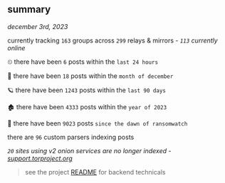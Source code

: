 
## summary
_december 3rd, 2023_

currently tracking `163` groups across `299` relays & mirrors - _`113` currently online_

⏲ there have been `6` posts within the `last 24 hours`

🦈 there have been `18` posts within the `month of december`

🪐 there have been `1243` posts within the `last 90 days`

🏚 there have been `4333` posts within the `year of 2023`

🦕 there have been `9023` posts `since the dawn of ransomwatch`

there are `96` custom parsers indexing posts

_`20` sites using v2 onion services are no longer indexed - [support.torproject.org](https://support.torproject.org/onionservices/v2-deprecation/)_

> see the project [README](https://github.com/joshhighet/ransomwatch#ransomwatch--) for backend technicals
